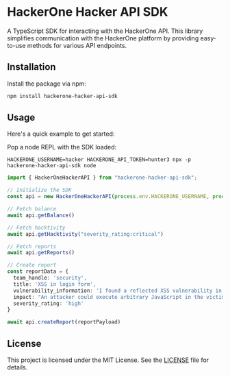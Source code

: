 # HackerOne Hacker API SDK

A TypeScript SDK for interacting with the HackerOne API. This library simplifies communication with the HackerOne platform by providing easy-to-use methods for various API endpoints.

## Installation

Install the package via npm:

```bash
npm install hackerone-hacker-api-sdk
```

## Usage

Here's a quick example to get started:

Pop a node REPL with the SDK loaded:
```
HACKERONE_USERNAME=hacker HACKERONE_API_TOKEN=hunter3 npx -p hackerone-hacker-api-sdk node
```

```typescript
import { HackerOneHackerAPI } from "hackerone-hacker-api-sdk";

// Initialize the SDK
const api = new HackerOneHackerAPI(process.env.HACKERONE_USERNAME, process.env.HACKERONE_API_TOKEN);

// Fetch balance
await api.getBalance()

// Fetch hacktivity
await api.getHacktivity("severity_rating:critical")

// Fetch reports
await api.getReports()

// Create report
const reportData = {
  team_handle: 'security',
  title: 'XSS in login form',
  vulnerability_information: 'I found a reflected XSS vulnerability in the login form...',
  impact: "An attacker could execute arbitrary JavaScript in the victim's browser",
  severity_rating: 'high'
}

await api.createReport(reportPayload)
```

## License

This project is licensed under the MIT License. See the [LICENSE](LICENSE) file for details.
